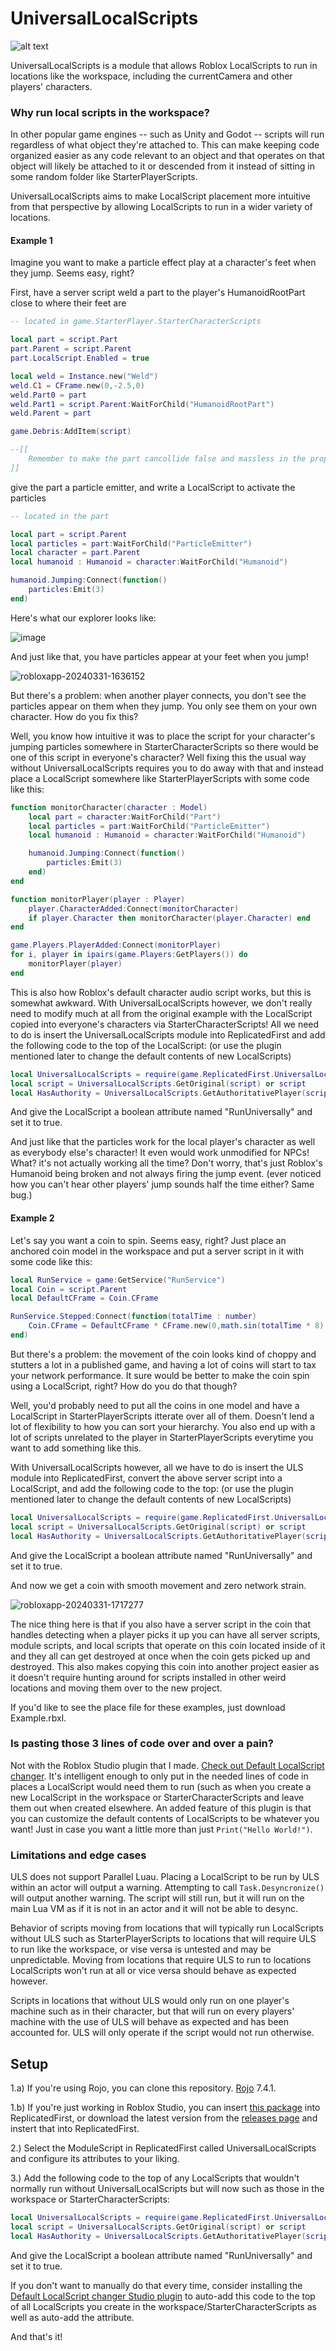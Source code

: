 UniversalLocalScripts
========================

![alt text](Icon/Icon_Small.png)

UniversalLocalScripts is a module that allows Roblox LocalScripts to run in locations like the workspace, including the currentCamera and other players' characters.

### Why run local scripts in the workspace?

In other popular game engines -- such as Unity and Godot -- scripts will run regardless of what object they're attached to. This can make keeping code organized easier as any code relevant to an object and that operates on that object will likely be attached to it or descended from it instead of sitting in some random folder like StarterPlayerScripts.

UniversalLocalScripts aims to make LocalScript placement more intuitive from that perspective by allowing LocalScripts to run in a wider variety of locations.

#### Example 1

Imagine you want to make a particle effect play at a character's feet when they jump. Seems easy, right? 

First, have a server script weld a part to the player's HumanoidRootPart close to where their feet are

```lua
-- located in game.StarterPlayer.StarterCharacterScripts

local part = script.Part
part.Parent = script.Parent
part.LocalScript.Enabled = true

local weld = Instance.new("Weld")
weld.C1 = CFrame.new(0,-2.5,0)
weld.Part0 = part
weld.Part1 = script.Parent:WaitForChild("HumanoidRootPart")
weld.Parent = part

game.Debris:AddItem(script)

--[[
	Remember to make the part cancollide false and massless in the properties window.
]]
```

 give the part a particle emitter, and write a LocalScript to activate the particles

```lua
-- located in the part

local part = script.Parent
local particles = part:WaitForChild("ParticleEmitter")
local character = part.Parent
local humanoid : Humanoid = character:WaitForChild("Humanoid")

humanoid.Jumping:Connect(function()
	particles:Emit(3)
end)
```
Here's what our explorer looks like:

![image](https://github.com/Noobot9k/UniversalLocalScripts/assets/32988106/0385c8c7-cc4e-4e1b-b50a-3b42b3f3fe99)

And just like that, you have particles appear at your feet when you jump!

![robloxapp-20240331-1636152](https://github.com/Noobot9k/UniversalLocalScripts/assets/32988106/7918ae81-6311-41c3-99cc-a73e617d63c3)

But there's a problem: when another player connects, you don't see the particles appear on them when they jump. You only see them on your own character. How do you fix this?

Well, you know how intuitive it was to place the script for your character's jumping particles somewhere in StarterCharacterScripts so there would be one of this script in everyone's character? Well fixing this the usual way without UniversalLocalScripts requires you to do away with that and instead place a LocalScript somewhere like StarterPlayerScripts with some code like this:

```lua
function monitorCharacter(character : Model)
	local part = character:WaitForChild("Part")
	local particles = part:WaitForChild("ParticleEmitter")
	local humanoid : Humanoid = character:WaitForChild("Humanoid")

	humanoid.Jumping:Connect(function()
		particles:Emit(3)
	end)
end

function monitorPlayer(player : Player)
	player.CharacterAdded:Connect(monitorCharacter)
	if player.Character then monitorCharacter(player.Character) end
end

game.Players.PlayerAdded:Connect(monitorPlayer)
for i, player in ipairs(game.Players:GetPlayers()) do
	monitorPlayer(player)
end
```
This is also how Roblox's default character audio script works, but this is somewhat awkward. With UniversalLocalScripts however, we don't really need to modify much at all from the original example with the LocalScript copied into everyone's characters via StarterCharacterScripts! All we need to do is insert the UniversalLocalScripts module into ReplicatedFirst and add the following code to the top of the LocalScript: (or use the plugin mentioned later to change the default contents of new LocalScripts)

```lua
local UniversalLocalScripts = require(game.ReplicatedFirst.UniversalLocalScripts)
local script = UniversalLocalScripts.GetOriginal(script) or script
local HasAuthority = UniversalLocalScripts.GetAuthoritativePlayer(script) == game.Players.LocalPlayer
```
And give the LocalScript a boolean attribute named "RunUniversally" and set it to true.

And just like that the particles work for the local player's character as well as everybody else's character! It even would work unmodified for NPCs! What? it's not actually working all the time? Don't worry, that's just Roblox's Humanoid being broken and not always firing the jump event. (ever noticed how you can't hear other players' jump sounds half the time either? Same bug.)

#### Example 2

Let's say you want a coin to spin. Seems easy, right? Just place an anchored coin model in the workspace and put a server script in it with some code like this:

```lua
local RunService = game:GetService("RunService")
local Coin = script.Parent
local DefaultCFrame = Coin.CFrame

RunService.Stepped:Connect(function(totalTime : number)
	Coin.CFrame = DefaultCFrame * CFrame.new(0,math.sin(totalTime * 8) * .5,0) * CFrame.Angles(0,math.rad(totalTime * 360),0)
end)
```

But there's a problem: the movement of the coin looks kind of choppy and stutters a lot in a published game, and having a lot of coins will start to tax your network performance. It sure would be better to make the coin spin using a LocalScript, right? How do you do that though?

Well, you'd probably need to put all the coins in one model and have a LocalScript in StarterPlayerScripts itterate over all of them. Doesn't lend a lot of flexibility to how you can sort your hierarchy. You also end up with a lot of scripts unrelated to the player in StarterPlayerScripts everytime you want to add something like this.

With UniversalLocalScripts however, all we have to do is insert the ULS module into ReplicatedFirst, convert the above server script into a LocalScript, and add the following code to the top: (or use the plugin mentioned later to change the default contents of new LocalScripts)

```lua
local UniversalLocalScripts = require(game.ReplicatedFirst.UniversalLocalScripts)
local script = UniversalLocalScripts.GetOriginal(script) or script
local HasAuthority = UniversalLocalScripts.GetAuthoritativePlayer(script) == game.Players.LocalPlayer
```

And give the LocalScript a boolean attribute named "RunUniversally" and set it to true.

And now we get a coin with smooth movement and zero network strain.

![robloxapp-20240331-1717277](https://github.com/Noobot9k/UniversalLocalScripts/assets/32988106/956b74d7-c90f-4664-8d19-84adcef8ee4f)

The nice thing here is that if you also have a server script in the coin that handles detecting when a player picks it up you can have all server scripts, module scripts, and local scripts that operate on this coin located inside of it and they all can get destroyed at once when the coin gets picked up and destroyed. This also makes copying this coin into another project easier as it doesn't require hunting around for scripts installed in other weird locations and moving them over to the new project.

If you'd like to see the place file for these examples, just download Example.rbxl.

### Is pasting those 3 lines of code over and over a pain?

Not with the Roblox Studio plugin that I made. [Check out Default LocalScript changer](https://github.com/Noobot9k/DefaultLocalScripts). It's intelligent enough to only put in the needed lines of code in places a LocalScript would need them to run (such as when you create a new LocalScript in the workspace or StarterCharacterScripts and leave them out when created elsewhere. An added feature of this plugin is that you can customize the default contents of LocalScripts to be whatever you want! Just in case you want a little more than just `Print("Hello World!")`.

### Limitations and edge cases

ULS does not support Parallel Luau. Placing a LocalScript to be run by ULS within an actor will output a warning. Attempting to call `Task.Desyncronize()` will output another warning. The script will still run, but it will run on the main Lua VM as if it is not in an actor and it will not be able to desync.

Behavior of scripts moving from locations that will typically run LocalScripts without ULS such as StarterPlayerScripts to locations that will require ULS to run like the workspace, or vise versa is untested and may be unpredictable. Moving from locations that require ULS to run to locations LocalScripts won't run at all or vice versa should behave as expected however.

Scripts in locations that without ULS would only run on one player's machine such as in their character, but that will run on every players' machine with the use of ULS will behave as expected and has been accounted for. ULS will only operate if the script would not run otherwise.

## Setup

1.a) If you're using Rojo, you can clone this repository. [Rojo](https://github.com/rojo-rbx/rojo) 7.4.1.

1.b) If you're just working in Roblox Studio, you can insert [this package](https://create.roblox.com/store/asset/17027242907/UniversalLocalScripts-v21) into ReplicatedFirst, or download the latest version from the [releases page](https://github.com/Noobot9k/UniversalLocalScripts/releases/) and instert that into ReplicatedFirst.

2.) Select the ModuleScript in ReplicatedFirst called UniversalLocalScripts and configure its attributes to your liking.

3.) Add the following code to the top of any LocalScripts that wouldn't normally run without UniversalLocalScripts but will now such as those in the workspace or StarterCharacterScripts:

```lua
local UniversalLocalScripts = require(game.ReplicatedFirst.UniversalLocalScripts)
local script = UniversalLocalScripts.GetOriginal(script) or script
local HasAuthority = UniversalLocalScripts.GetAuthoritativePlayer(script) == game.Players.LocalPlayer
```

And give the LocalScript a boolean attribute named "RunUniversally" and set it to true.

If you don't want to manually do that every time, consider installing the [Default LocalScript changer Studio plugin](https://github.com/Noobot9k/DefaultLocalScripts) to auto-add this code to the top of all LocalScripts you create in the workspace/StarterCharacterScripts as well as auto-add the attribute.

And that's it!
